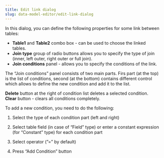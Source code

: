 ```yaml
---
title: Edit link dialog
slug: data-model-editor/edit-link-dialog
---
```



In this dialog, you can define the following properties for some link between tables:

* **Table1** and **Table2** combo box - can be used to choose the linked tables.
* **Join type** group of radio buttons allows you to specify the type of join (inner, left outer, right outer or full join).
* **Join conditions** panel - allows you to specify the conditions of the link.

The “Join conditions” panel consists of two main parts. Firs part (at the top) is the list of conditions, second (at the bottom) contains different control which allows to define the new condition and add it to the list.

**Delete** button at the right of condition list deletes a selected condition. **Clear** button - clears all conditions completely.

To add a new condition, you need to do the following:

1) Select the type of each condition part (left and right)

2) Select table field (in case of “Field” type) or enter a constant expression (for “Constant” type) for each condition part

3) Select operator (”=” by default)

4) Press “Add Condition” button